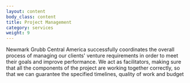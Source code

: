 ```yaml
---
layout: content
body_class: content
title: Project Management
category: services
weight: 9
---
```

Newmark Grubb Central America successfully coordinates the overall process of managing our clients' venture requirements in order to meet their goals and improve performance. We act as facilitators, making sure that all the components of the project are working together correctly, so that we can guarantee the specified timelines, quality of work and budget
